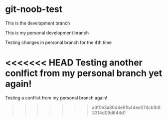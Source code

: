 # git-noob-test
This is the development branch

This is my personal development branch

Testing changes in personal branch for the 4th time

<<<<<<< HEAD
Testing another conlfict from my personal branch yet again!
=======
Testing a conflict from my personal branch again!
>>>>>>> adf0e3a80d4e61b44ee074cb1b93314d09d644d1

